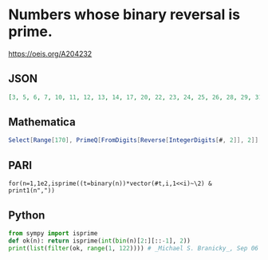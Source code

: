 # Numbers whose binary reversal is prime\.
https://oeis.org/A204232
## JSON
```JSON
[3, 5, 6, 7, 10, 11, 12, 13, 14, 17, 20, 22, 23, 24, 25, 26, 28, 29, 31, 34, 37, 40, 41, 43, 44, 46, 47, 48, 50, 52, 53, 55, 56, 58, 61, 62, 67, 68, 71, 73, 74, 77, 80, 82, 83, 86, 88, 91, 92, 94, 96, 97, 100, 101, 104, 106, 107, 110, 112, 113, 115, 116, 121]
```
## Mathematica
```Mathematica
Select[Range[170], PrimeQ[FromDigits[Reverse[IntegerDigits[#, 2]], 2]] &] (* _Alonso del Arte_, Jan 13 2012 *)
```
## PARI
```PARI
for(n=1,1e2,isprime((t=binary(n))*vector(#t,i,1<<i)~\2) & print1(n","))
```
## Python
```Python
from sympy import isprime
def ok(n): return isprime(int(bin(n)[2:][::-1], 2))
print(list(filter(ok, range(1, 122)))) # _Michael S. Branicky_, Sep 06 2021
```
